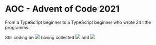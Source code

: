 # AOC - Advent of Code 2021
 From a TypeScript beginner to a TypeScript beginner who wrote 24 little programms.

Still coding on ![](https://img.shields.io/badge/day%20📅-25-blue) having collected ![](https://img.shields.io/badge/stars%20⭐-45-yellow) and 
![](https://img.shields.io/badge/days%20completed-22-red)
